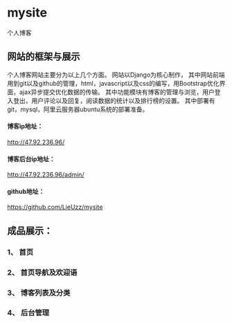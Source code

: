 # mysite
个人博客

## 网站的框架与展示

个人博客网站主要分为以上几个方面。
网站以Django为核心制作，
其中网站前端用到git以及github的管理，html，javascript以及css的编写，用Bootstrap优化界面，ajax异步提交优化数据的传输。
其中功能模块有博客的管理与浏览，用户登入登出，用户评论以及回复，阅读数据的统计以及排行榜的设置。
其中部署有git，mysql，阿里云服务器ubuntu系统的部署准备。

 
#### 博客ip地址：
http://47.92.236.96/
#### 博客后台ip地址：
http://47.92.236.96/admin/
#### github地址：
https://github.com/LieUzz/mysite

## 成品展示：
### 1、	首页 


### 2、	首页导航及欢迎语 


### 3、	博客列表及分类 


### 4、	后台管理 

